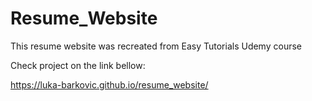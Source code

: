 # Resume_Website
This resume website was recreated from Easy Tutorials Udemy course

Check project on the link bellow:

https://luka-barkovic.github.io/resume_website/